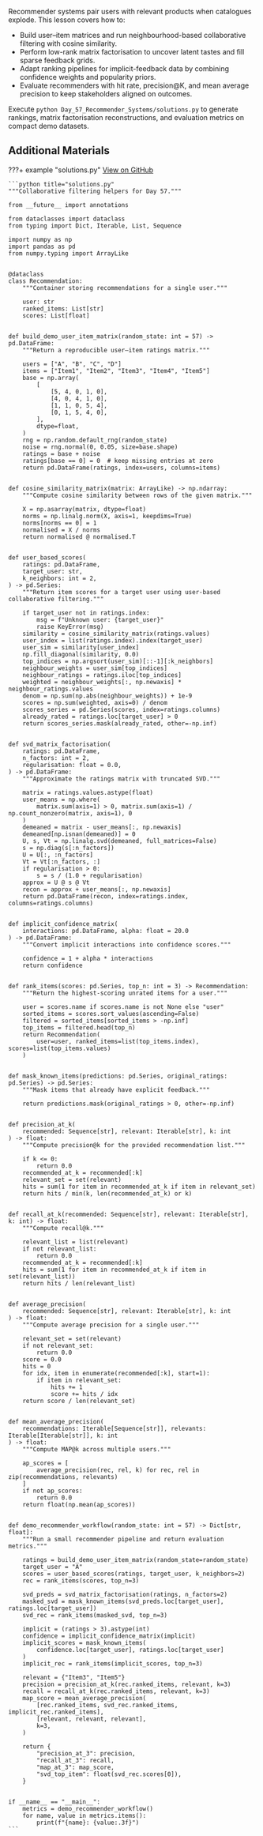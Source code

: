 Recommender systems pair users with relevant products when catalogues explode. This lesson covers how to:

- Build user–item matrices and run neighbourhood-based collaborative filtering with cosine similarity.
- Perform low-rank matrix factorisation to uncover latent tastes and fill sparse feedback grids.
- Adapt ranking pipelines for implicit-feedback data by combining confidence weights and popularity priors.
- Evaluate recommenders with hit rate, precision@K, and mean average precision to keep stakeholders aligned on outcomes.

Execute `python Day_57_Recommender_Systems/solutions.py` to generate rankings, matrix factorisation reconstructions,
and evaluation metrics on compact demo datasets.

## Additional Materials

???+ example "solutions.py"
[View on GitHub](https://github.com/saint2706/Coding-For-MBA/blob/main/Day_57_Recommender_Systems/solutions.py)

````
```python title="solutions.py"
"""Collaborative filtering helpers for Day 57."""

from __future__ import annotations

from dataclasses import dataclass
from typing import Dict, Iterable, List, Sequence

import numpy as np
import pandas as pd
from numpy.typing import ArrayLike


@dataclass
class Recommendation:
    """Container storing recommendations for a single user."""

    user: str
    ranked_items: List[str]
    scores: List[float]


def build_demo_user_item_matrix(random_state: int = 57) -> pd.DataFrame:
    """Return a reproducible user–item ratings matrix."""

    users = ["A", "B", "C", "D"]
    items = ["Item1", "Item2", "Item3", "Item4", "Item5"]
    base = np.array(
        [
            [5, 4, 0, 1, 0],
            [4, 0, 4, 1, 0],
            [1, 1, 0, 5, 4],
            [0, 1, 5, 4, 0],
        ],
        dtype=float,
    )
    rng = np.random.default_rng(random_state)
    noise = rng.normal(0, 0.05, size=base.shape)
    ratings = base + noise
    ratings[base == 0] = 0  # keep missing entries at zero
    return pd.DataFrame(ratings, index=users, columns=items)


def cosine_similarity_matrix(matrix: ArrayLike) -> np.ndarray:
    """Compute cosine similarity between rows of the given matrix."""

    X = np.asarray(matrix, dtype=float)
    norms = np.linalg.norm(X, axis=1, keepdims=True)
    norms[norms == 0] = 1
    normalised = X / norms
    return normalised @ normalised.T


def user_based_scores(
    ratings: pd.DataFrame,
    target_user: str,
    k_neighbors: int = 2,
) -> pd.Series:
    """Return item scores for a target user using user-based collaborative filtering."""

    if target_user not in ratings.index:
        msg = f"Unknown user: {target_user}"
        raise KeyError(msg)
    similarity = cosine_similarity_matrix(ratings.values)
    user_index = list(ratings.index).index(target_user)
    user_sim = similarity[user_index]
    np.fill_diagonal(similarity, 0.0)
    top_indices = np.argsort(user_sim)[::-1][:k_neighbors]
    neighbour_weights = user_sim[top_indices]
    neighbour_ratings = ratings.iloc[top_indices]
    weighted = neighbour_weights[:, np.newaxis] * neighbour_ratings.values
    denom = np.sum(np.abs(neighbour_weights)) + 1e-9
    scores = np.sum(weighted, axis=0) / denom
    scores_series = pd.Series(scores, index=ratings.columns)
    already_rated = ratings.loc[target_user] > 0
    return scores_series.mask(already_rated, other=-np.inf)


def svd_matrix_factorisation(
    ratings: pd.DataFrame,
    n_factors: int = 2,
    regularisation: float = 0.0,
) -> pd.DataFrame:
    """Approximate the ratings matrix with truncated SVD."""

    matrix = ratings.values.astype(float)
    user_means = np.where(
        matrix.sum(axis=1) > 0, matrix.sum(axis=1) / np.count_nonzero(matrix, axis=1), 0
    )
    demeaned = matrix - user_means[:, np.newaxis]
    demeaned[np.isnan(demeaned)] = 0
    U, s, Vt = np.linalg.svd(demeaned, full_matrices=False)
    s = np.diag(s[:n_factors])
    U = U[:, :n_factors]
    Vt = Vt[:n_factors, :]
    if regularisation > 0:
        s = s / (1.0 + regularisation)
    approx = U @ s @ Vt
    recon = approx + user_means[:, np.newaxis]
    return pd.DataFrame(recon, index=ratings.index, columns=ratings.columns)


def implicit_confidence_matrix(
    interactions: pd.DataFrame, alpha: float = 20.0
) -> pd.DataFrame:
    """Convert implicit interactions into confidence scores."""

    confidence = 1 + alpha * interactions
    return confidence


def rank_items(scores: pd.Series, top_n: int = 3) -> Recommendation:
    """Return the highest-scoring unrated items for a user."""

    user = scores.name if scores.name is not None else "user"
    sorted_items = scores.sort_values(ascending=False)
    filtered = sorted_items[sorted_items > -np.inf]
    top_items = filtered.head(top_n)
    return Recommendation(
        user=user, ranked_items=list(top_items.index), scores=list(top_items.values)
    )


def mask_known_items(predictions: pd.Series, original_ratings: pd.Series) -> pd.Series:
    """Mask items that already have explicit feedback."""

    return predictions.mask(original_ratings > 0, other=-np.inf)


def precision_at_k(
    recommended: Sequence[str], relevant: Iterable[str], k: int
) -> float:
    """Compute precision@k for the provided recommendation list."""

    if k <= 0:
        return 0.0
    recommended_at_k = recommended[:k]
    relevant_set = set(relevant)
    hits = sum(1 for item in recommended_at_k if item in relevant_set)
    return hits / min(k, len(recommended_at_k) or k)


def recall_at_k(recommended: Sequence[str], relevant: Iterable[str], k: int) -> float:
    """Compute recall@k."""

    relevant_list = list(relevant)
    if not relevant_list:
        return 0.0
    recommended_at_k = recommended[:k]
    hits = sum(1 for item in recommended_at_k if item in set(relevant_list))
    return hits / len(relevant_list)


def average_precision(
    recommended: Sequence[str], relevant: Iterable[str], k: int
) -> float:
    """Compute average precision for a single user."""

    relevant_set = set(relevant)
    if not relevant_set:
        return 0.0
    score = 0.0
    hits = 0
    for idx, item in enumerate(recommended[:k], start=1):
        if item in relevant_set:
            hits += 1
            score += hits / idx
    return score / len(relevant_set)


def mean_average_precision(
    recommendations: Iterable[Sequence[str]], relevants: Iterable[Iterable[str]], k: int
) -> float:
    """Compute MAP@k across multiple users."""

    ap_scores = [
        average_precision(rec, rel, k) for rec, rel in zip(recommendations, relevants)
    ]
    if not ap_scores:
        return 0.0
    return float(np.mean(ap_scores))


def demo_recommender_workflow(random_state: int = 57) -> Dict[str, float]:
    """Run a small recommender pipeline and return evaluation metrics."""

    ratings = build_demo_user_item_matrix(random_state=random_state)
    target_user = "A"
    scores = user_based_scores(ratings, target_user, k_neighbors=2)
    rec = rank_items(scores, top_n=3)

    svd_preds = svd_matrix_factorisation(ratings, n_factors=2)
    masked_svd = mask_known_items(svd_preds.loc[target_user], ratings.loc[target_user])
    svd_rec = rank_items(masked_svd, top_n=3)

    implicit = (ratings > 3).astype(int)
    confidence = implicit_confidence_matrix(implicit)
    implicit_scores = mask_known_items(
        confidence.loc[target_user], ratings.loc[target_user]
    )
    implicit_rec = rank_items(implicit_scores, top_n=3)

    relevant = {"Item3", "Item5"}
    precision = precision_at_k(rec.ranked_items, relevant, k=3)
    recall = recall_at_k(rec.ranked_items, relevant, k=3)
    map_score = mean_average_precision(
        [rec.ranked_items, svd_rec.ranked_items, implicit_rec.ranked_items],
        [relevant, relevant, relevant],
        k=3,
    )

    return {
        "precision_at_3": precision,
        "recall_at_3": recall,
        "map_at_3": map_score,
        "svd_top_item": float(svd_rec.scores[0]),
    }


if __name__ == "__main__":
    metrics = demo_recommender_workflow()
    for name, value in metrics.items():
        print(f"{name}: {value:.3f}")
```
````
